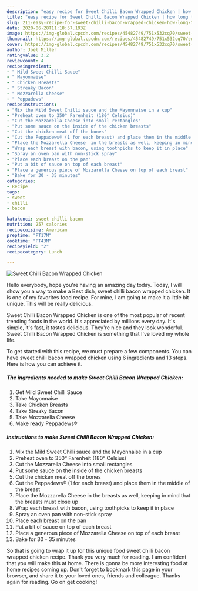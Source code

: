 ```yaml
---
description: "easy recipe for Sweet Chilli Bacon Wrapped Chicken | how long to cook Sweet Chilli Bacon Wrapped Chicken"
title: "easy recipe for Sweet Chilli Bacon Wrapped Chicken | how long to cook Sweet Chilli Bacon Wrapped Chicken"
slug: 211-easy-recipe-for-sweet-chilli-bacon-wrapped-chicken-how-long-to-cook-sweet-chilli-bacon-wrapped-chicken
date: 2020-06-28T11:18:57.193Z
image: https://img-global.cpcdn.com/recipes/45482749/751x532cq70/sweet-chilli-bacon-wrapped-chicken-recipe-main-photo.jpg
thumbnail: https://img-global.cpcdn.com/recipes/45482749/751x532cq70/sweet-chilli-bacon-wrapped-chicken-recipe-main-photo.jpg
cover: https://img-global.cpcdn.com/recipes/45482749/751x532cq70/sweet-chilli-bacon-wrapped-chicken-recipe-main-photo.jpg
author: Joel Miller
ratingvalue: 3.2
reviewcount: 4
recipeingredient:
- " Mild Sweet Chilli Sauce"
- " Mayonnaise"
- " Chicken Breasts"
- " Streaky Bacon"
- " Mozzarella Cheese"
- " Peppadews"
recipeinstructions:
- "Mix the Mild Sweet Chilli sauce and the Mayonnaise in a cup"
- "Preheat oven to 350° Farenheit (180° Celsius)"
- "Cut the Mozzarella Cheese into small rectangles"
- "Put some sauce on the inside of the chicken breasts"
- "Cut the chicken meat off the bones"
- "Cut the Peppadews® (1 for each breast) and place them in the middle of the breast"
- "Place the Mozzarella Cheese  in the breasts as well, keeping in mind that the breasts must close up"
- "Wrap each breast with bacon, using toothpicks to keep it in place"
- "Spray an oven pan with non-stick spray"
- "Place each breast on the pan"
- "Put a bit of sauce on top of each breast"
- "Place a generous piece of Mozzarella Cheese on top of each breast"
- "Bake for 30 - 35 minutes"
categories:
- Recipe
tags:
- sweet
- chilli
- bacon

katakunci: sweet chilli bacon 
nutrition: 257 calories
recipecuisine: American
preptime: "PT17M"
cooktime: "PT43M"
recipeyield: "2"
recipecategory: Lunch

---
```



![Sweet Chilli Bacon Wrapped Chicken](https://img-global.cpcdn.com/recipes/45482749/751x532cq70/sweet-chilli-bacon-wrapped-chicken-recipe-main-photo.jpg)

Hello everybody, hope you're having an amazing day today. Today, I will show you a way to make a Best dish, sweet chilli bacon wrapped chicken. It is one of my favorites food recipe. For mine, I am going to make it a little bit unique. This will be really delicious.



Sweet Chilli Bacon Wrapped Chicken is one of the most popular of recent trending foods in the world. It's appreciated by millions every day. It's simple, it's fast, it tastes delicious. They're nice and they look wonderful. Sweet Chilli Bacon Wrapped Chicken is something that I've loved my whole life.


To get started with this recipe, we must prepare a few components. You can have sweet chilli bacon wrapped chicken using 6 ingredients and 13 steps. Here is how you can achieve it.

<!--inarticleads1-->

##### The ingredients needed to make Sweet Chilli Bacon Wrapped Chicken:

1. Get  Mild Sweet Chilli Sauce
1. Take  Mayonnaise
1. Take  Chicken Breasts
1. Take  Streaky Bacon
1. Take  Mozzarella Cheese
1. Make ready  Peppadews®




<!--inarticleads2-->

##### Instructions to make Sweet Chilli Bacon Wrapped Chicken:

1. Mix the Mild Sweet Chilli sauce and the Mayonnaise in a cup
1. Preheat oven to 350° Farenheit (180° Celsius)
1. Cut the Mozzarella Cheese into small rectangles
1. Put some sauce on the inside of the chicken breasts
1. Cut the chicken meat off the bones
1. Cut the Peppadews® (1 for each breast) and place them in the middle of the breast
1. Place the Mozzarella Cheese  in the breasts as well, keeping in mind that the breasts must close up
1. Wrap each breast with bacon, using toothpicks to keep it in place
1. Spray an oven pan with non-stick spray
1. Place each breast on the pan
1. Put a bit of sauce on top of each breast
1. Place a generous piece of Mozzarella Cheese on top of each breast
1. Bake for 30 - 35 minutes




So that is going to wrap it up for this unique food sweet chilli bacon wrapped chicken recipe. Thank you very much for reading. I am confident that you will make this at home. There is gonna be more interesting food at home recipes coming up. Don't forget to bookmark this page in your browser, and share it to your loved ones, friends and colleague. Thanks again for reading. Go on get cooking!
